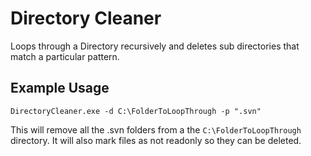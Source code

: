 # Directory Cleaner

Loops through a Directory recursively and deletes sub directories that match a particular pattern.

## Example Usage

`DirectoryCleaner.exe -d C:\FolderToLoopThrough -p ".svn"`

This will remove all the .svn folders from a the `C:\FolderToLoopThrough` directory. It will also mark files as not readonly so they can be deleted.
